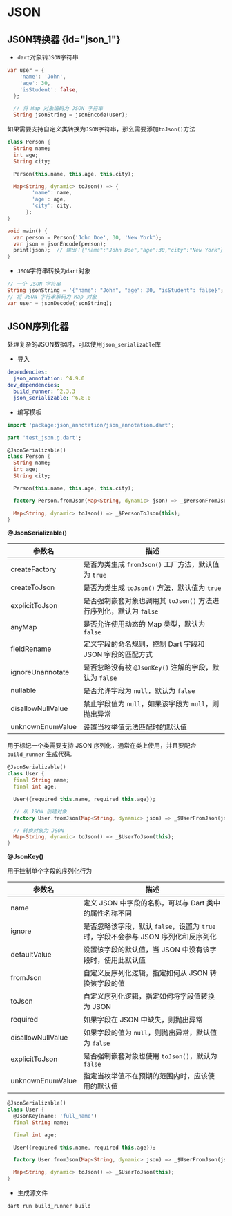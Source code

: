 # JSON

## JSON转换器 {id="json_1"}

- `dart`对象转`JSON`字符串

```dart
var user = {
    'name': 'John',
    'age': 30,
    'isStudent': false,
  };

  // 将 Map 对象编码为 JSON 字符串
  String jsonString = jsonEncode(user);
```

如果需要支持自定义类转换为`JSON`字符串，那么需要添加`toJson()`方法

```dart
class Person {
  String name;
  int age;
  String city;

  Person(this.name, this.age, this.city);

  Map<String, dynamic> toJson() => {
        'name': name,
        'age': age,
        'city': city,
      };
}

void main() {
  var person = Person('John Doe', 30, 'New York');
  var json = jsonEncode(person);
  print(json);  // 输出：{"name":"John Doe","age":30,"city":"New York"}
}
```



- `JSON`字符串转换为`dart`对象

```dart
// 一个 JSON 字符串
String jsonString = '{"name": "John", "age": 30, "isStudent": false}';
// 将 JSON 字符串解码为 Map 对象
var user = jsonDecode(jsonString);
```



## JSON序列化器

处理复杂的JSON数据时，可以使用`json_serializable`库

- 导入

```yaml
dependencies:
  json_annotation: ^4.9.0
dev_dependencies:
  build_runner: ^2.3.3
  json_serializable: ^6.8.0
```

- 编写模板

```dart
import 'package:json_annotation/json_annotation.dart';

part 'test_json.g.dart';

@JsonSerializable()
class Person {
  String name;
  int age;
  String city;

  Person(this.name, this.age, this.city);

  factory Person.fromJson(Map<String, dynamic> json) => _$PersonFromJson(json);

  Map<String, dynamic> toJson() => _$PersonToJson(this);
}

```

 **@JsonSerializable()**

| 参数名            | 描述                                                         |
| ----------------- | ------------------------------------------------------------ |
| createFactory     | 是否为类生成 `fromJson()` 工厂方法，默认值为 `true`          |
| createToJson      | 是否为类生成 `toJson()` 方法，默认值为 `true`                |
| explicitToJson    | 是否强制嵌套对象也调用其 `toJson()` 方法进行序列化，默认为 `false` |
| anyMap            | 是否允许使用动态的 Map 类型，默认为 `false`                  |
| fieldRename       | 定义字段的命名规则，控制 Dart 字段和 JSON 字段的匹配方式     |
| ignoreUnannotate  | 是否忽略没有被 `@JsonKey()` 注解的字段，默认为 `false`       |
| nullable          | 是否允许字段为 `null`，默认为 `false`                        |
| disallowNullValue | 禁止字段值为 `null`，如果该字段为 `null`，则抛出异常         |
| unknownEnumValue  | 设置当枚举值无法匹配时的默认值                               |

用于标记一个类需要支持 JSON 序列化，通常在类上使用，并且要配合 `build_runner` 生成代码。

```dart
@JsonSerializable()
class User {
  final String name;
  final int age;

  User({required this.name, required this.age});

  // 从 JSON 创建对象
  factory User.fromJson(Map<String, dynamic> json) => _$UserFromJson(json);

  // 转换对象为 JSON
  Map<String, dynamic> toJson() => _$UserToJson(this);
}
```

 **@JsonKey()**

用于控制单个字段的序列化行为

| 参数名            | 描述                                                         |
| ----------------- | ------------------------------------------------------------ |
| name              | 定义 JSON 中字段的名称，可以与 Dart 类中的属性名称不同       |
| ignore            | 是否忽略该字段，默认 `false`，设置为 `true` 时，字段不会参与 JSON 序列化和反序列化 |
| defaultValue      | 设置该字段的默认值，当 JSON 中没有该字段时，使用此默认值     |
| fromJson          | 自定义反序列化逻辑，指定如何从 JSON 转换该字段的值           |
| toJson            | 自定义序列化逻辑，指定如何将字段值转换为 JSON                |
| required          | 如果字段在 JSON 中缺失，则抛出异常                           |
| disallowNullValue | 如果字段的值为 `null`，则抛出异常，默认值为 `false`          |
| explicitToJson    | 是否强制嵌套对象也使用 `toJson()`，默认为 `false`            |
| unknownEnumValue  | 指定当枚举值不在预期的范围内时，应该使用的默认值             |

```dart
@JsonSerializable()
class User {
  @JsonKey(name: 'full_name') 
  final String name;

  final int age;

  User({required this.name, required this.age});

  factory User.fromJson(Map<String, dynamic> json) => _$UserFromJson(json);

  Map<String, dynamic> toJson() => _$UserToJson(this);
}
```

- 生成源文件

```bash
dart run build_runner build
```

